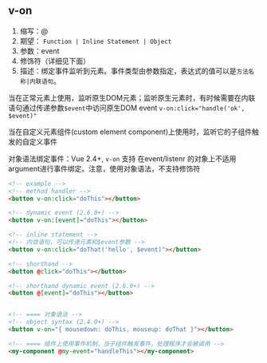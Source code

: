 
## v-on
1. 缩写：@
2. 期望： `Function | Inline Statement | Object`
3. 参数：event
4. 修饰符（详细见下面）
5. 描述：绑定事件监听到元素。事件类型由参数指定，表达式的值可以是`方法名称|内联语句`。

当在正常元素上使用，监听原生DOM元素；监听原生元素时，有时候需要在内联语句通过传递参数`$event`中访问原生DOM event `v-on:click="handle('ok', $event)"`

当在自定义元素组件(custom element component)上使用时，监听它的子组件触发的自定义事件

对象语法绑定事件：Vue 2.4+, `v-on` 支持 在event/listenr 的对象上不适用argument进行事件绑定。注意，使用对象语法，不支持修饰符

```html
<!-- example -->
<!-- method handler -->
<button v-on:click="doThis"></button>

<!-- dynamic event (2.6.0+) -->
<button v-on:[event]="doThis"></button>

<!-- inline statement -->
<!-- 内敛语句，可以传递元素和$event参数 -->
<button v-on:click="doThat('hello', $event)"></button>

<!-- shorthand -->
<button @click="doThis"></button>

<!-- shorthand dynamic event (2.6.0+) -->
<button @[event]="doThis"></button>


<!-- ==== 对象语法 -->
<!-- object syntax (2.4.0+) -->
<button v-on="{ mousedown: doThis, mouseup: doThat }"></button>

<!-- ==== 组件上使用事件机制，当子组件触发事件，处理程序才会被调用 -->
<my-component @my-event="handleThis"></my-component>
```

